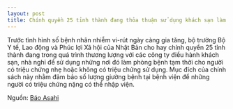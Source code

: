 ```yaml
---
layout: post
title: Chính quyền 25 tỉnh thành đang thỏa thuận sử dụng khách sạn làm phòng bệnh tạm thời
---
```

Trước tình hình số bệnh nhân nhiễm vi-rút ngày càng gia tăng, bộ trưởng Bộ Y tế, Lao động và Phúc lợi Xã hội của Nhật Bản cho hay chính quyền 25 tỉnh thành đang trong quá trình thương lượng với các công ty điều hành khách sạn, nhà nghỉ để sử dụng những nơi đó làm phòng bệnh tạm thời cho người có triệu chứng nhẹ hoặc không có triệu chứng sử dụng. Mục đích của chính sách này nhằm đảm bảo số lượng giường bệnh tại bệnh viện để những người có triệu chứng nặng có thể nhập viện.

Nguồn: [Báo Asahi](https://news.tv-asahi.co.jp/news_society/articles/000181749.html)
